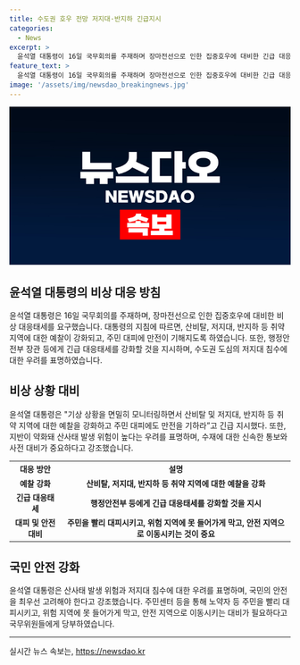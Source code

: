 ```yaml
---
title: 수도권 호우 전망 저지대·반지하 긴급지시
categories:
  - News
excerpt: >
  윤석열 대통령이 16일 국무회의를 주재하며 장마전선으로 인한 집중호우에 대비한 긴급 대응태세를 지시했다. 산사태와 침수 가능성에 대비하여 취약 지역의 예찰을 강화하고, 주민 대피와 안전을 최우선으로 두고 대비할 것을 강조했다. 수재에 대한 신속한 대비가 중요하며, 주민 대피와 안전을 위한 철저한 대비를 국무위원들에게 당부했다. 요약문 작성 예시입니다. 150자 이내로 작성되었습니다.
feature_text: >
  윤석열 대통령이 16일 국무회의를 주재하며 장마전선으로 인한 집중호우에 대비한 긴급 대응태세를 지시했다. 산사태와 침수 가능성에 대비하여 취약 지역의 예찰을 강화하고, 주민 대피와 안전을 최우선으로 두고 대비할 것을 강조했다. 수재에 대한 신속한 대비가 중요하며, 주민 대피와 안전을 위한 철저한 대비를 국무위원들에게 당부했다. 요약문 작성 예시입니다. 150자 이내로 작성되었습니다.
image: '/assets/img/newsdao_breakingnews.jpg'
---
```


<p><img src="/assets/img/newsdao_breakingnews.jpg" alt="ontimetimes 속보" /></p>

<h2>윤석열 대통령의 비상 대응 방침</h2>

<p data-ke-size="size16">윤석열 대통령은 16일 국무회의를 주재하며, 장마전선으로 인한 집중호우에 대비한 비상 대응태세를 요구했습니다. 대통령의 지침에 따르면, 산비탈, 저지대, 반지하 등 취약 지역에 대한 예찰이 강화되고, 주민 대피에 만전이 기해지도록 하였습니다. 또한, 행정안전부 장관 등에게 긴급 대응태세를 강화할 것을 지시하며, 수도권 도심의 저지대 침수에 대한 우려를 표명하였습니다.</p>

<h2 data-ke-size="size26">비상 상황 대비</h2>

<p data-ke-size="size16">윤석열 대통령은 "기상 상황을 면밀히 모니터링하면서 산비탈 및 저지대, 반지하 등 취약 지역에 대한 예찰을 강화하고 주민 대피에도 만전을 기하라”고 긴급 지시했다. 또한, 지반이 약화돼 산사태 발생 위험이 높다는 우려를 표명하며, 수재에 대한 신속한 통보와 사전 대비가 중요하다고 강조했습니다.</p>

<table>
  <tr>
    <th>대응 방안</th>
    <th>설명</th>
  </tr>
  <tr>
    <td style="text-align: center; height: 17px;"><b>예찰 강화</b></td>
    <td style="text-align: center; height: 17px;"><b>산비탈, 저지대, 반지하 등 취약 지역에 대한 예찰을 강화</b></td>
  </tr>
  <tr>
    <td style="text-align: center; height: 17px;"><b>긴급 대응태세</b></td>
    <td style="text-align: center; height: 17px;"><b>행정안전부 등에게 긴급 대응태세를 강화할 것을 지시</b></td>
  </tr>
  <tr>
    <td style="text-align: center; height: 17px;"><b>대피 및 안전 대비</b></td>
    <td style="text-align: center; height: 17px;"><b>주민을 빨리 대피시키고, 위험 지역에 못 들어가게 막고, 안전 지역으로 이동시키는 것이 중요</b></td>
  </tr>
</table>

<h2 data-ke-size="size26">국민 안전 강화</h2>

<p data-ke-size="size16">윤석열 대통령은 산사태 발생 위험과 저지대 침수에 대한 우려를 표명하며, 국민의 안전을 최우선 고려해야 한다고 강조했습니다. 주민센터 등을 통해 노약자 등 주민을 빨리 대피시키고, 위험 지역에 못 들어가게 막고, 안전 지역으로 이동시키는 대비가 필요하다고 국무위원들에게 당부하였습니다.</p>

<hr>

<p data-ke-size="size16"></p>
실시간 뉴스 속보는, <a href="https://newsdao.kr" rel="dofollow">https://newsdao.kr</a>


